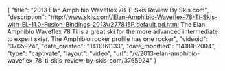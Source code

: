 {
    "title": "2013 Elan Amphibio Waveflex 78 TI Skis Review By Skis.com",
    "description": "http:\/\/www.skis.com\/Elan-Amphibio-Waveflex-78-Ti-Skis-with-EL-11.0-Fusion-Bindings-2013\/277815P,default,pd.html  The Elan Amphibio Waveflex 78 Ti is a great ski for the more advanced intermediate to expert skier. The Amphibio rocker profile has one rocker",
    "videoid": "3765924",
    "date_created": "1411361133",
    "date_modified": "1418182004",
    "type": "captivate",
    "layout": "video",
    "url": "\/v\/2013-elan-amphibio-waveflex-78-ti-skis-review-by-skis-com\/3765924"
}